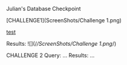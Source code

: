 Julian's Database Checkpoint

[CHALLENGE1](ScreenShots/Challenge 1.png)

[test](www.google.com)

Results: ![](/*/ScreenShots/Challenge 1.png*/)

CHALLENGE 2
Query: ...
Results: ...